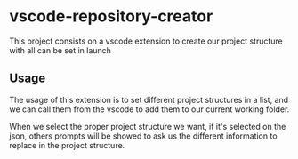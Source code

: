 # vscode-repository-creator
This project consists on a vscode extension to create our project structure with all can be set in launch

## Usage
The usage of this extension is to set different project structures in a list, and we can call them from the vscode to add them to our current working folder.

When we select the proper project structure we want, if it's selected on the json, others prompts will be showed to ask us the different information to replace in the project structure.
